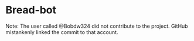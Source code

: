 # Bread-bot

Note: The user called @Bobdw324 did not contribute to the project. GitHub mistankenly linked the commit to that account.
